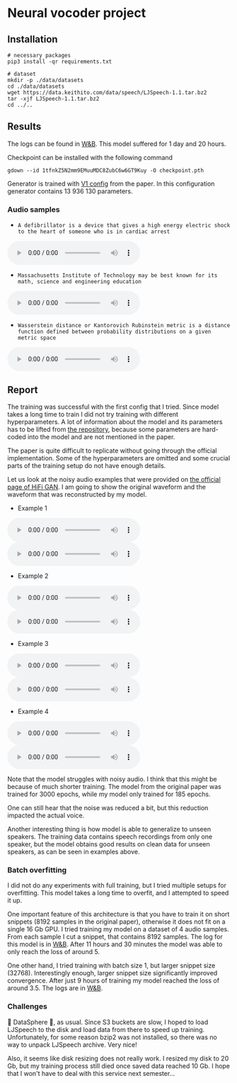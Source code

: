 # Neural vocoder project

## Installation

```shell script
# necessary packages
pip3 install -qr requirements.txt

# dataset
mkdir -p ./data/datasets
cd ./data/datasets
wget https://data.keithito.com/data/speech/LJSpeech-1.1.tar.bz2
tar -xjf LJSpeech-1.1.tar.bz2
cd ../..
```

## Results

The logs can be found in [W&B](https://wandb.ai/ngtvx/hw_vocoder/runs/1yurli92/overview?workspace=user-ngtvx). This model suffered for 1 day and 20 hours.

Checkpoint can be installed with the following command
```shell script
gdown --id 1tfnkZ5N2mm9EMuuMDC8ZubC6w6GT9Kuy -O checkpoint.pth
```

Generator is trained with [V1 config](./nv_hw/configs/config.json) from the paper. In this configuration generator contains 13 936 130 parameters.

### Audio samples
* `A defibrillator is a device that gives a high energy electric shock to the heart of someone who is in cardiac arrest`

![Reconstructed audio](./audio_examples/generated_audio_1.wav)

* `Massachusetts Institute of Technology may be best known for its math, science and engineering education`

![Reconstructed audio](./audio_examples/generated_audio_2.wav)

* `Wasserstein distance or Kantorovich Rubinstein metric is a distance function defined between probability distributions on a given metric space`

![Reconstructed audio](./audio_examples/generated_audio_3.wav)

## Report

The training was successful with the first config that I tried. Since model takes a long time to train I did not try training with different hyperparameters. A lot of information about the model and its parameters has to be lifted from [the repository](https://github.com/jik876/hifi-gan), because some parameters are hard-coded into the model and are not mentioned in the paper. 

The paper is quite difficult to replicate without going through the official implementation. Some of the hyperparameters are omitted and some crucial parts of the training setup do not have enough details.

Let us look at the noisy audio examples that were provided on [the official page of HiFi GAN](https://daps.cs.princeton.edu/projects/HiFi-GAN). I am going to show the original waveform and the waveform that was reconstructed by my model.

* Example 1

![Original audio](./audio_examples/noisy/f10_Reverb_00-10.wav)
![Reconstructed audio](./audio_examples/noisy/generated_f10_Reverb_00-10.wav)

* Example 2

![Original audio](./audio_examples/noisy/f10_Reverb_00-25.wav)
![Reconstructed audio](./audio_examples/noisy/generated_f10_Reverb_00-25.wav)

* Example 3

![Original audio](./audio_examples/noisy/m10_Reverb_00-04.wav)
![Reconstructed audio](./audio_examples/noisy/generated_m10_Reverb_00-04.wav)

* Example 4

![Original audio](./audio_examples/noisy/m10_Reverb_02-10.wav)
![Reconstructed audio](./audio_examples/noisy/generated_m10_Reverb_02-10.wav)

Note that the model struggles with noisy audio. I think that this might be because of much shorter training. The model from the original paper was trained for 3000 epochs, while my model only trained for 185 epochs.

One can still hear that the noise was reduced a bit, but this reduction impacted the actual voice.

Another interesting thing is how model is able to generalize to unseen speakers. The training data contains speech recordings from only one speaker, but the model obtains good results on clean data for unseen speakers, as can be seen in examples above.

### Batch overfitting

I did not do any experiments with full training, but I tried multiple setups for overfitting. This model takes a long time to overfit, and I attempted to speed it up.

One important feature of this architecture is that you have to train it on short snippets (8192 samples in the original paper), otherwise it does not fit on a single 16 Gb GPU. I tried training my model on a dataset of 4 audio samples. From each sample I cut a snippet, that contains 8192 samples. The log for this model is in [W&B](https://wandb.ai/ngtvx/hw_vocoder/runs/32axrg33?workspace=user-ngtvx). After 11 hours and 30 minutes the model was able to only reach the loss of around 5.

One other hand, I tried training with batch size 1, but larger snippet size (32768). Interestingly enough, larger snippet size significantly improved convergence. After just 9 hours of training my model reached the loss of around 3.5. The logs are in [W&B](https://wandb.ai/ngtvx/hw_vocoder/runs/1vh0say0). 

### Challenges

💖 DataSphere 💖, as usual. Since S3 buckets are slow, I hoped to load LJSpeech to the disk and load data from there to speed up training. Unfortunately, for some reason bzip2 was not installed, so there was no way to unpack LJSpeech archive. Very nice!

Also, it seems like disk resizing does not really work. I resized my disk to 20 Gb, but my training process still died once saved data reached 10 Gb. I hope that I won't have to deal with this service next semester...
